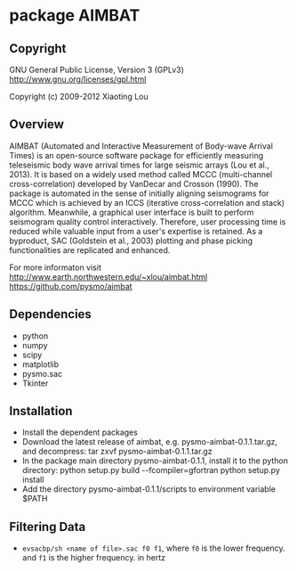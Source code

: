 package AIMBAT 
==============
 
Copyright
---------
GNU General Public License, Version 3 (GPLv3) 
http://www.gnu.org/licenses/gpl.html

Copyright (c) 2009-2012 Xiaoting Lou


Overview
--------
AIMBAT (Automated and Interactive Measurement of Body-wave Arrival Times) 
is an open-source software package for efficiently measuring teleseismic 
body wave arrival times for large seismic arrays (Lou et al., 2013). It is 
based on a widely used method called MCCC (multi-channel cross-correlation) 
developed by VanDecar and Crosson (1990). The package is automated in the 
sense of initially aligning seismograms for MCCC which is achieved by an 
ICCS (iterative cross-correlation and stack) algorithm. Meanwhile, a 
graphical user interface is built to perform seismogram quality control 
interactively. Therefore, user processing time is reduced while valuable 
input from a user's expertise is retained. As a byproduct, SAC (Goldstein 
et al., 2003) plotting and phase picking functionalities are replicated 
and enhanced.

For more informaton visit 
http://www.earth.northwestern.edu/~xlou/aimbat.html
https://github.com/pysmo/aimbat

Dependencies
------------
* python
* numpy
* scipy
* matplotlib
* pysmo.sac
* Tkinter

Installation
------------
* Install the dependent packages
* Download the latest release of aimbat, e.g. pysmo-aimbat-0.1.1.tar.gz, and decompress:
	tar zxvf pysmo-aimbat-0.1.1.tar.gz
* In the package main directory pysmo-aimbat-0.1.1, install it to the python <site-packages> directory:
	python setup.py build --fcompiler=gfortran
	python setup.py install
* Add the directory pysmo-aimbat-0.1.1/scripts to environment variable $PATH

Filtering Data
--------------
* `evsacbp/sh <name of file>.sac f0 f1`, where `f0` is the lower frequency. and `f1` is the higher frequency. in hertz


